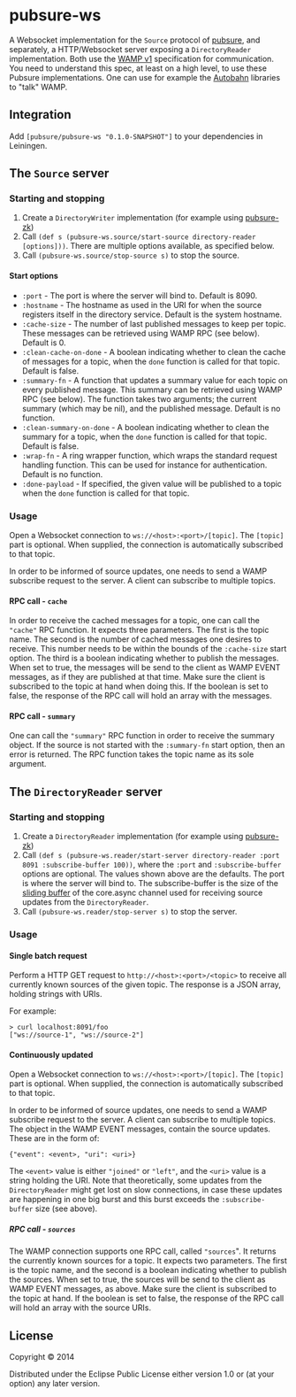 # pubsure-ws

A Websocket implementation for the `Source` protocol of [pubsure](#), and separately, a HTTP/Websocket server exposing a `DirectoryReader` implementation. Both use the [WAMP v1](#) specification for communication. You need to understand this spec, at least on a high level, to use these Pubsure implementations. One can use for example the [Autobahn](http://autobahn.ws/) libraries to "talk" WAMP.

## Integration

Add `[pubsure/pubsure-ws "0.1.0-SNAPSHOT"]` to your dependencies in Leiningen.

## The `Source` server

### Starting and stopping

1. Create a `DirectoryWriter` implementation (for example using [pubsure-zk](#))
2. Call `(def s (pubsure-ws.source/start-source directory-reader [options]))`. There are multiple options available, as specified below.
3. Call `(pubsure-ws.source/stop-source s)` to stop the source.

#### Start options

* `:port` - The port is where the server will bind to. Default is 8090.
* `:hostname` - The hostname as used in the URI for when the source registers itself in the directory service. Default is the system hostname.
* `:cache-size` - The number of last published messages to keep per topic. These messages can be retrieved using WAMP RPC (see below). Default is 0.
* `:clean-cache-on-done` - A boolean indicating whether to clean the cache of messages for a topic, when the `done` function is called for that topic. Default is false.
* `:summary-fn` - A function that updates a summary value for each topic on every published message. This summary can be retrieved using WAMP RPC (see below). The function takes two arguments; the current summary (which may be nil), and the published message. Default is no function.
* `:clean-summary-on-done` - A boolean indicating whether to clean the summary for a topic, when the `done` function is called for that topic. Default is false.
* `:wrap-fn` - A ring wrapper function, which wraps the standard request handling function. This can be used for instance for authentication. Default is no function.
* `:done-payload` - If specified, the given value will be published to a topic when the `done` function is called for that topic.

### Usage

Open a Websocket connection to `ws://<host>:<port>/[topic]`. The `[topic]` part is optional. When supplied, the connection is automatically subscribed to that topic.

In order to be informed of source updates, one needs to send a WAMP subscribe request to the server. A client can subscribe to multiple topics.

#### RPC call - `cache`

In order to receive the cached messages for a topic, one can call the `"cache"` RPC function. It expects three parameters. The first is the topic name. The second is the number of cached messages one desires to receive. This number needs to be within the bounds of the `:cache-size` start option. The third is a boolean indicating whether to publish the messages. When set to true, the messages will be send to the client as WAMP EVENT messages, as if they are published at that time. Make sure the client is subscribed to the topic at hand when doing this. If the boolean is set to false, the response of the RPC call will hold an array with the messages.

#### RPC call - `summary`

One can call the `"summary"` RPC function in order to receive the summary object. If the source is not started with the `:summary-fn` start option, then an error is returned. The RPC function takes the topic name as its sole argument.

## The `DirectoryReader` server

### Starting and stopping

1. Create a `DirectoryReader` implementation (for example using [pubsure-zk](#))
2. Call `(def s (pubsure-ws.reader/start-server directory-reader :port 8091 :subscribe-buffer 100))`, where the `:port` and `:subscribe-buffer` options are optional. The values shown above are the defaults. The port is where the server will bind to. The subscribe-buffer is the size of the [sliding buffer](#) of the core.async channel used for receiving source updates from the `DirectoryReader`.
3. Call `(pubsure-ws.reader/stop-server s)` to stop the server.

### Usage

#### Single batch request

Perform a HTTP GET request to `http://<host>:<port>/<topic>` to receive all currently known sources of the given topic. The response is a JSON array, holding strings with URIs.

For example:

```
> curl localhost:8091/foo
["ws://source-1", "ws://source-2"]
```

#### Continuously updated

Open a Websocket connection to `ws://<host>:<port>/[topic]`. The `[topic]` part is optional. When supplied, the connection is automatically subscribed to that topic.

In order to be informed of source updates, one needs to send a WAMP subscribe request to the server. A client can subscribe to multiple topics. The object in the WAMP EVENT messages, contain the source updates. These are in the form of:

```
{"event": <event>, "uri": <uri>}
```

The `<event>` value is either `"joined"` or `"left"`, and the `<uri>` value is a string holding the URI. Note that theoretically, some updates from the `DirectoryReader` might get lost on slow connections, in case these updates are happening in one big burst and this burst exceeds the `:subscribe-buffer` size (see above).

##### RPC call - `sources`

The WAMP connection supports one RPC call, called `"sources`". It returns the currently known sources for a topic. It expects two parameters. The first is the topic name, and the second is a boolean indicating whether to publish the sources. When set to true, the sources will be send to the client as WAMP EVENT messages, as above. Make sure the client is subscribed to the topic at hand. If the boolean is set to false, the response of the RPC call will hold an array with the source URIs.

## License

Copyright © 2014

Distributed under the Eclipse Public License either version 1.0 or (at
your option) any later version.
